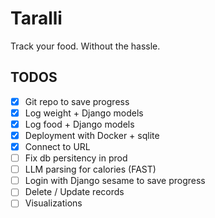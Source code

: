 # Taralli

Track your food. Without the hassle.

## TODOS

- [x] Git repo to save progress
- [x] Log weight + Django models
- [x] Log food + Django models
- [x] Deployment with Docker + sqlite
- [x] Connect to URL
- [ ] Fix db persitency in prod
- [ ] LLM parsing for calories (FAST)
- [ ] Login with Django sesame to save progress
- [ ] Delete / Update records
- [ ] Visualizations
